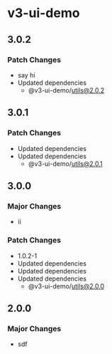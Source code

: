 # v3-ui-demo

## 3.0.2

### Patch Changes

- say hi
- Updated dependencies
  - @v3-ui-demo/utils@2.0.2

## 3.0.1

### Patch Changes

- Updated dependencies
- Updated dependencies
  - @v3-ui-demo/utils@2.0.1

## 3.0.0

### Major Changes

- ii

### Patch Changes

- 1.0.2-1
- Updated dependencies
- Updated dependencies
- Updated dependencies
  - @v3-ui-demo/utils@2.0.0

## 2.0.0

### Major Changes

- sdf
